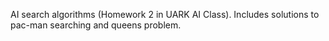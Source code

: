 AI search algorithms (Homework 2 in UARK AI Class). Includes solutions to pac-man searching and queens problem.